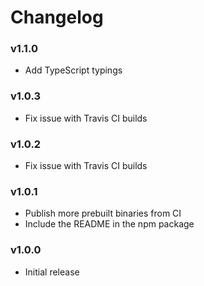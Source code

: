 # Changelog

### v1.1.0

* Add TypeScript typings

### v1.0.3

* Fix issue with Travis CI builds

### v1.0.2

* Fix issue with Travis CI builds

### v1.0.1

* Publish more prebuilt binaries from CI
* Include the README in the npm package

### v1.0.0

* Initial release
